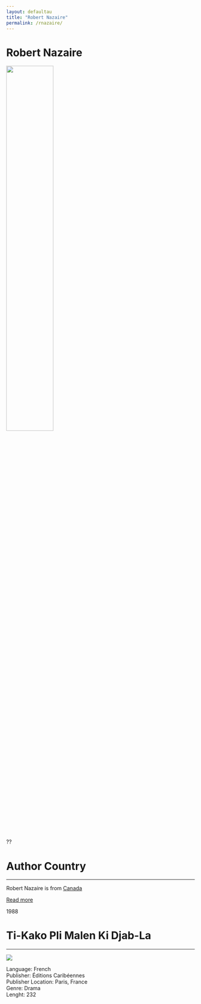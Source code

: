 ```yaml
---
layout: defaultau
title: "Robert Nazaire"
permalink: /rnazaire/
---
```

<!-- partial:index.partial.html -->
<div class="content">
    <h1>Robert Nazaire</h1>
    <div class="quote">
        <div><img src="https://medias.franceantilles.fr/api/v1/images/view/62ba152e5e3922649b26ed4e/width_1000/image.jpg" width="50%" height="50%" class="logo"></div>
    </div>
    <div class="timeline">
        <div style="padding-bottom:100px;"></div>
        <div class="block">
            <div class="date right"><p class="right"> ?? </p></div>
            <div class="dot"></div>
            <div class="left first">
            <div class="author_country">
                <h1>Author Country</h1><hr>
          <div class="aclocation">   <p>Robert Nazaire is from <a href="{{ site.baseurl }}/24">Canada</a></p></div>
                <div class="acreadmore"><a href="#" target="_blank">Read more</a></div>
            </div>
            </div>
        </div>
        <div class="block">
            <div class="date left"><p class="left">1988</p></div>
            <div class="dot"></div>
            <div class="right hide">
                <h1>Ti-Kako Pli Malen Ki Djab-La</h1><hr>
                <p><img src="https://m.media-amazon.com/images/I/31jySHNHwkL._SX321_BO1,204,203,200_.jpg"></p>
                <p>
                Language: French<br>
                Publisher: Éditions Caribéennes<br>
                Publisher Location: Paris, France<br>
                Genre: Drama<br>
                Lenght: 232
                </p>
            </div>
        </div>
  <!-- partial -->
<script src='https://cdnjs.cloudflare.com/ajax/libs/jquery/3.1.1/jquery.min.js'></script><script  src="{{ site.baseurl }}/assets/js/authorscript.js"></script>